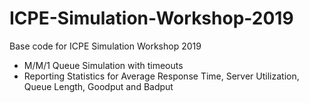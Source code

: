 # ICPE-Simulation-Workshop-2019
Base code for ICPE Simulation Workshop 2019
- M/M/1 Queue Simulation with timeouts
- Reporting Statistics for Average Response Time, Server Utilization, Queue Length, Goodput and Badput